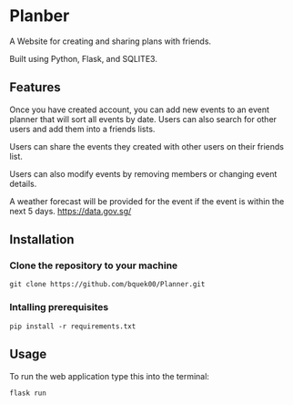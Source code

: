 # Planber
A Website for creating and sharing plans with friends.

Built using Python, Flask, and SQLITE3.

## Features

Once you have created account, you can add new events to an event planner that will sort all events by date. Users can also search for other users and add them into a friends lists.

Users can share the events they created with other users on their friends list.

Users can also modify events by removing members or changing event details.

A weather forecast will be provided for the event if the event is within the next 5 days. https://data.gov.sg/

## Installation

### Clone the repository to your machine
```
git clone https://github.com/bquek00/Planner.git
```

### Intalling prerequisites

```
pip install -r requirements.txt
```

## Usage

To run the web application type this into the terminal:

```
flask run
```


